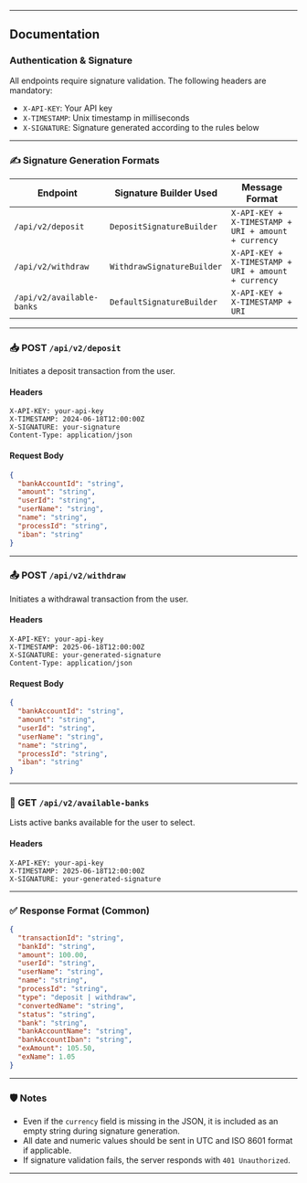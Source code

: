 
---

## Documentation

### Authentication & Signature

All endpoints require signature validation. The following headers are mandatory:

- `X-API-KEY`: Your API key
- `X-TIMESTAMP`: Unix timestamp in milliseconds
- `X-SIGNATURE`: Signature generated according to the rules below

---

### ✍️ Signature Generation Formats

| Endpoint                    | Signature Builder Used         | Message Format                                                   |
|----------------------------|-------------------------------|-----------------------------------------------------------------|
| `/api/v2/deposit`          | `DepositSignatureBuilder`      | `X-API-KEY + X-TIMESTAMP + URI + amount + currency`             |
| `/api/v2/withdraw`         | `WithdrawSignatureBuilder`     | `X-API-KEY + X-TIMESTAMP + URI + amount + currency`             |
| `/api/v2/available-banks`  | `DefaultSignatureBuilder`      | `X-API-KEY + X-TIMESTAMP + URI`                                 |

---

### 📥 POST `/api/v2/deposit`

Initiates a deposit transaction from the user.

#### Headers

```http
X-API-KEY: your-api-key
X-TIMESTAMP: 2024-06-18T12:00:00Z
X-SIGNATURE: your-signature
Content-Type: application/json
```


#### Request Body
```json
{
  "bankAccountId": "string",
  "amount": "string",
  "userId": "string",
  "userName": "string",
  "name": "string",
  "processId": "string",
  "iban": "string"
}
```


---

### 📤 POST `/api/v2/withdraw`

Initiates a withdrawal transaction from the user.

#### Headers

```http
X-API-KEY: your-api-key
X-TIMESTAMP: 2025-06-18T12:00:00Z
X-SIGNATURE: your-generated-signature
Content-Type: application/json
```


#### Request Body

```json
{
  "bankAccountId": "string",
  "amount": "string",
  "userId": "string",
  "userName": "string",
  "name": "string",
  "processId": "string",
  "iban": "string"
}
```


---

### 🏦 GET `/api/v2/available-banks`

Lists active banks available for the user to select.

#### Headers

```http
X-API-KEY: your-api-key
X-TIMESTAMP: 2025-06-18T12:00:00Z
X-SIGNATURE: your-generated-signature
```
---

### ✅ Response Format (Common)

```json
{
  "transactionId": "string",
  "bankId": "string",
  "amount": 100.00,
  "userId": "string",
  "userName": "string",
  "name": "string",
  "processId": "string",
  "type": "deposit | withdraw",
  "convertedName": "string",
  "status": "string",
  "bank": "string",
  "bankAccountName": "string",
  "bankAccountIban": "string",
  "exAmount": 105.50,
  "exName": 1.05
}
```


---

### 🛡️ Notes

- Even if the `currency` field is missing in the JSON, it is included as an empty string during signature generation.
- All date and numeric values should be sent in UTC and ISO 8601 format if applicable.
- If signature validation fails, the server responds with `401 Unauthorized`.

---
